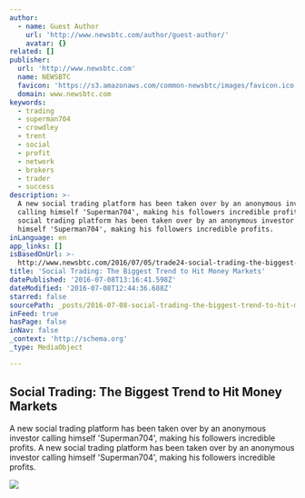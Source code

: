 ```yaml
---
author:
  - name: Guest Author
    url: 'http://www.newsbtc.com/author/guest-author/'
    avatar: {}
related: []
publisher:
  url: 'http://www.newsbtc.com'
  name: NEWSBTC
  favicon: 'https://s3.amazonaws.com/common-newsbtc/images/favicon.ico'
  domain: www.newsbtc.com
keywords:
  - trading
  - superman704
  - crowdley
  - trent
  - social
  - profit
  - network
  - brokers
  - trader
  - success
description: >-
  A new social trading platform has been taken over by an anonymous investor
  calling himself 'Superman704', making his followers incredible profits. A new
  social trading platform has been taken over by an anonymous investor calling
  himself 'Superman704', making his followers incredible profits.
inLanguage: en
app_links: []
isBasedOnUrl: >-
  http://www.newsbtc.com/2016/07/05/trade24-social-trading-the-biggest-trend-to-hit-money-markets/
title: 'Social Trading: The Biggest Trend to Hit Money Markets'
datePublished: '2016-07-08T13:16:41.598Z'
dateModified: '2016-07-08T12:44:36.688Z'
starred: false
sourcePath: _posts/2016-07-08-social-trading-the-biggest-trend-to-hit-money-markets.md
inFeed: true
hasPage: false
inNav: false
_context: 'http://schema.org'
_type: MediaObject

---
```

<article style=""><h1>Social Trading: The Biggest Trend to Hit Money Markets</h1><p>A new social trading platform has been taken over by an anonymous investor calling himself 'Superman704', making his followers incredible profits. A new social trading platform has been taken over by an anonymous investor calling himself 'Superman704', making his followers incredible profits.</p><img src="http://s3.amazonaws.com/main-newsbtc-images/2016/07/05101931/22641777431_e817462ae8_z.jpg" /></article>